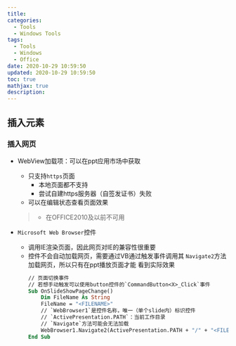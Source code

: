 ```yaml
---
title: 
categories:
  - Tools
  -	Windows Tools
tags:
  - Tools
  -	Windows
  -	Office
date: 2020-10-29 10:59:50
updated: 2020-10-29 10:59:50
toc: true
mathjax: true
description: 
---
```


##	插入元素

###	插入网页

-	WebView加载项：可以在ppt应用市场中获取
	-	只支持`https`页面
		-	本地页面都不支持
		-	尝试自建https服务器（自签发证书）失败
	-	可以在编辑状态查看页面效果

	> - 在OFFICE2010及以前不可用

-	`Microsoft Web Browser`控件
	-	调用IE渲染页面，因此网页对IE的兼容性很重要
	-	控件不会自动加载网页，需要通过VB通过触发事件调用其
		`Navigate2`方法加载网页，所以只有在ppt播放页面才能
		看到实际效果
		```vb
		// 页面切换事件
		// 若想手动触发可以使用button控件的`CommandButton<X>_Click`事件
		Sub OnSlideShowPageChange()
			Dim FileName As String
			FileName = "<FILENAME>"
			// `WebBrowser1`是控件名称，唯一（单个slide内）标识控件
			// `ActivePresentation.PATH`：当前工作目录
			// `Navigate`方法可能会无法加载
			WebBrowser1.Navigate2(ActivePresentation.PATH + "/" + "<FILENAME>")
		End Sub
		```





